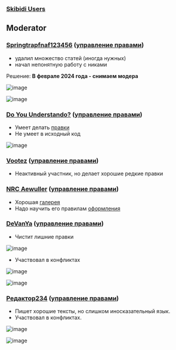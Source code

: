 ### [Skibidi Users](https://docs.google.com/spreadsheets/d/1Yc7HcHbjzibJZscQjb7g4Iojh4Wu99Y3xYfv7fZOJRE)

## Moderator
### [Springtrapfnaf123456](https://skibidi-tualet.fandom.com/ru/wiki/Участник:Springtrapfnaf123456) ([управление правами](https://skibidi-tualet.fandom.com/ru/wiki/Служебная:Управление_правами?user=Springtrapfnaf123456))
- удалил множество статей (иногда нужных)
- начал непонятную работу с никами

Решение: **В феврале 2024 года - снимаем модера**

![image](https://github.com/skibiditualet/wiki/assets/87380272/c6d81bd1-9fe2-46b9-a979-35faaf0b748e)

![image](https://github.com/skibiditualet/wiki/assets/87380272/333eb6e5-2a95-4912-81fd-6926ec1705a2)

### [Do You Understando?](https://skibidi-tualet.fandom.com/ru/wiki/Служебная:Вклад/Do_You_Understando%3F) ([управление правами](https://skibidi-tualet.fandom.com/ru/wiki/Служебная:Управление_правами?user=Do_You_Understando%3F))
- Умеет делать [правки](https://skibidi-tualet.fandom.com/ru/wiki/%D0%9A%D1%80%D0%B0%D1%81%D0%BD%D1%8B%D0%B9_%D0%A1%D0%BF%D0%B8%D0%BA%D0%B5%D1%80%D0%9C%D0%B5%D0%BD?diff=prev&oldid=16561)
- Не умеет в исходный код

![image](https://github.com/skibiditualet/wiki/assets/87380272/75138797-da09-4b90-b32b-6702cda8fcf9)

### [Vootez](https://skibidi-tualet.fandom.com/ru/wiki/Служебная:Вклад/Vootez) ([управление правами](https://skibidi-tualet.fandom.com/ru/wiki/Служебная:Управление_правами?user=Vootez))
- Неактивный участник, но делает хорошие редкие правки

### [NRC Aewuller](https://skibidi-tualet.fandom.com/ru/wiki/Служебная:Вклад/NRC_Aewuller) ([управление правами](https://skibidi-tualet.fandom.com/ru/wiki/Служебная:Управление_правами?user=NRC_Aewuller))
- Хорошая [галерея](https://skibidi-tualet.fandom.com/ru/wiki/%D0%A1%D0%B5%D0%B7%D0%BE%D0%BD_20?diff=prev&oldid=20331)
- Надо научить его правилам [оформления](https://skibidi-tualet.fandom.com/ru/wiki/%D0%A1%D0%B5%D0%B7%D0%BE%D0%BD_21?diff=prev&oldid=19207)

### [DeVanYa](https://skibidi-tualet.fandom.com/ru/wiki/Служебная:Вклад/DeVanYa) ([управление правами](https://skibidi-tualet.fandom.com/ru/wiki/Служебная:Управление_правами?user=DeVanYa))
- Чистит лишние правки

![image](https://github.com/skibiditualet/wiki/assets/87380272/18fba7f8-c4a9-477b-ad9e-02e4ce944e32)

- Участвовал в конфликтах

![image](https://github.com/skibiditualet/wiki/assets/87380272/79c586d9-b7a8-43a2-b354-ebab596f4471)

![image](https://github.com/skibiditualet/wiki/assets/87380272/837b004c-0960-4413-9d2f-9618c6eae812)

### [Редактор234](https://skibidi-tualet.fandom.com/ru/wiki/Служебная:Вклад/Редактор234) ([управление правами](https://skibidi-tualet.fandom.com/ru/wiki/Служебная:Управление_правами?user=Редактор234))
- Пишет хорошие тексты, но слишком иносказательный язык.
- Участвовал в конфликтах.

![image](https://github.com/skibiditualet/wiki/assets/87380272/fe350eb9-647f-4686-9a4b-95453f06f16a)

![image](https://github.com/skibiditualet/wiki/assets/87380272/6eb46eee-e287-46e7-86d7-4592b55939c7)
